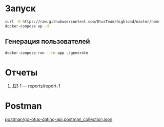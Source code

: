 Запуск
======
```bash
curl -O https://raw.githubusercontent.com/OtusTeam/highload/master/homework/people.v2.csv
docker-compose up -d
```

Генерация пользователей
-----------------------
```bash
docker-compose run --rm app ./generate
```

Отчеты
======
1. ДЗ 1 — [reports/report-1](reports/report-1)

Postman
=======
[postman/go-otus-dating-api.postman_collection.json](https://github.com/ruvasik/goOtusDating/blob/master/postman/go-otus-dating-api.postman_collection.json)
